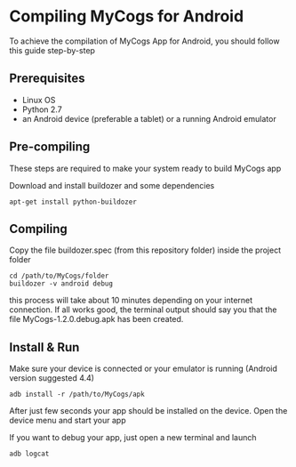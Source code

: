 Compiling MyCogs for Android
==========================

To achieve the compilation of MyCogs App for Android, you should follow this guide step-by-step

Prerequisites
-------------------------------------

* Linux OS
* Python 2.7
* an Android device (preferable a tablet) or a running Android emulator


Pre-compiling
-------------------------------------

These steps are required to make your system ready to build MyCogs app

Download and install buildozer and some dependencies

	apt-get install python-buildozer
	
Compiling
-------------------------------------

Copy the file buildozer.spec (from this repository folder) inside the project folder

	cd /path/to/MyCogs/folder
	buildozer -v android debug
	
this process will take about 10 minutes depending on your internet connection.
If all works good, the terminal output should say you that the file MyCogs-1.2.0.debug.apk
has been created.

Install & Run
-------------------------------------

Make sure your device is connected or your emulator is running (Android version suggested 4.4)

	adb install -r /path/to/MyCogs/apk
	
After just few seconds your app should be installed on the device.
Open the device menu and start your app

If you want to debug your app, just open a new terminal and launch

	adb logcat




